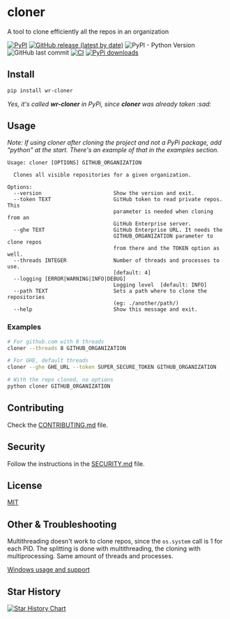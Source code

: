 # cloner

A tool to clone efficiently all the repos in an organization

[![PyPI](https://img.shields.io/pypi/v/wr-cloner)](https://pypi.org/project/wr-cloner/)
[![GitHub release (latest by date)](https://img.shields.io/github/v/release/w0rmr1d3r/cloner)](https://github.com/w0rmr1d3r/cloner/releases)
![PyPI - Python Version](https://img.shields.io/pypi/pyversions/wr-cloner)
![GitHub last commit](https://img.shields.io/github/last-commit/w0rmr1d3r/cloner)
[![CI](https://github.com/w0rmr1d3r/cloner/actions/workflows/ci.yml/badge.svg?branch=master)](https://github.com/w0rmr1d3r/cloner/actions/workflows/ci.yml)
[![PyPi downloads](https://img.shields.io/pypi/dm/wr-cloner?label=PyPi%20downloads)](https://pypistats.org/packages/wr-cloner)

## Install

```bash
pip install wr-cloner
```

_Yes, it's called **wr-cloner** in PyPi, since **cloner** was already taken :sad:_

## Usage

_Note: If using cloner after cloning the project and not a PyPi package, add "python" at the start.
There's an example of that in the examples section._

```text
Usage: cloner [OPTIONS] GITHUB_ORGANIZATION

  Clones all visible repositories for a given organization.

Options:
  --version                       Show the version and exit.
  --token TEXT                    GitHub token to read private repos. This
                                  parameter is needed when cloning from an
                                  GitHub Enterprise server.
  --ghe TEXT                      GitHub Enterprise URL. It needs the
                                  GITHUB_ORGANIZATION parameter to clone repos
                                  from there and the TOKEN option as well.
  --threads INTEGER               Number of threads and processes to use.
                                  [default: 4]
  --logging [ERROR|WARNING|INFO|DEBUG]
                                  Logging level  [default: INFO]
  --path TEXT                     Sets a path where to clone the repositories
                                  (eg: ./another/path/)
  --help                          Show this message and exit.
```

### Examples

```bash
# For github.com with 8 threads
cloner --threads 8 GITHUB_ORGANIZATION

# For GHE, default threads
cloner --ghe GHE_URL --token SUPER_SECURE_TOKEN GITHUB_ORGANIZATION

# With the repo cloned, no options
python cloner GITHUB_ORGANIZATION
```

## Contributing

Check the [CONTRIBUTING.md](CONTRIBUTING.md) file.

## Security

Follow the instructions in the [SECURITY.md](SECURITY.md) file.

## License

[MIT](https://github.com/w0rmr1d3r/cloner/blob/master/LICENSE)

## Other & Troubleshooting

Multithreading doesn't work to clone repos, since the `os.system` call is 1 for each PID. The splitting is done with
multithreading, the cloning with multiprocessing. Same amount of threads and processes.

[Windows usage and support](docs/WINDOWS.md)

## Star History

[![Star History Chart](https://api.star-history.com/svg?repos=w0rmr1d3r/cloner&type=Date)](https://star-history.com/#w0rmr1d3r/cloner&Date)
